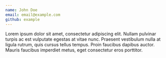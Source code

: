 ```yaml
---
name: John Doe
email: email@example.com
github: example
---
```


Lorem ipsum dolor sit amet, consectetur adipiscing elit. Nullam pulvinar turpis ac est vulputate egestas at vitae nunc. Praesent vestibulum nulla at ligula rutrum, quis cursus tellus tempus. Proin faucibus dapibus auctor. Mauris faucibus imperdiet metus, eget consectetur eros porttitor.
